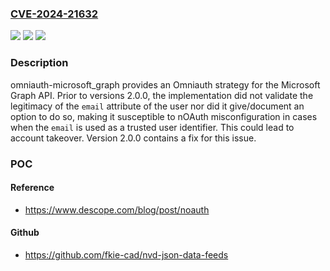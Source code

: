 ### [CVE-2024-21632](https://cve.mitre.org/cgi-bin/cvename.cgi?name=CVE-2024-21632)
![](https://img.shields.io/static/v1?label=Product&message=omniauth-microsoft_graph&color=blue)
![](https://img.shields.io/static/v1?label=Version&message=%3D%20%3C%202.0.0%20&color=brighgreen)
![](https://img.shields.io/static/v1?label=Vulnerability&message=CWE-287%3A%20Improper%20Authentication&color=brighgreen)

### Description

omniauth-microsoft_graph provides an Omniauth strategy for the Microsoft Graph API. Prior to versions 2.0.0, the implementation did not validate the legitimacy of the `email` attribute of the user nor did it give/document an option to do so, making it susceptible to nOAuth misconfiguration in cases when the `email` is used as a trusted user identifier. This could lead to account takeover. Version 2.0.0 contains a fix for this issue.

### POC

#### Reference
- https://www.descope.com/blog/post/noauth

#### Github
- https://github.com/fkie-cad/nvd-json-data-feeds

